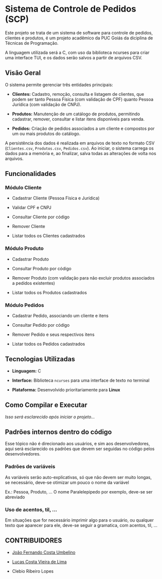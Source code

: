 # Sistema de Controle de Pedidos (SCP)

Este projeto se trata de um sistema de software para controle de pedidos, clientes e produtos, é um projeto acadêmico da PUC Goiás da diciplina de Técnicas de Programação.

A linguagem utilizada será a C, com uso da biblioteca ncurses para criar uma interface TUI, e os dados serão salvos a partir de arquivos CSV.

## Visão Geral

O sistema permite gerenciar três entidades principais:

- **Clientes:** Cadastro, remoção, consulta e listagem de clientes, que podem ser tanto Pessoa Física (com validação de CPF) quanto Pessoa Jurídica (com validação de CNPJ).
    
- **Produtos:** Manutenção de um catálogo de produtos, permitindo cadastrar, remover, consultar e listar itens disponíveis para venda.
    
- **Pedidos:** Criação de pedidos associados a um cliente e compostos por um ou mais produtos do catálogo.
    

A persistência dos dados é realizada em arquivos de texto no formato CSV (`Clientes.csv`, `Produtos.csv`, `Pedidos.csv`). Ao iniciar, o sistema carrega os dados para a memória e, ao finalizar, salva todas as alterações de volta nos arquivos.

## Funcionalidades

### Módulo Cliente

- Cadastrar Cliente (Pessoa Física e Jurídica)
    
-  Validar CPF e CNPJ
    
-  Consultar Cliente por código
    
-  Remover Cliente 
    
-  Listar todos os Clientes cadastrados 

### Módulo Produto

- Cadastrar Produto 
    
-  Consultar Produto por código 
    
-  Remover Produto (com validação para não excluir produtos associados a pedidos existentes) 
    
-  Listar todos os Produtos cadastrados 

### Módulo Pedidos

- Cadastrar Pedido, associando um cliente e itens
    
-  Consultar Pedido por código
    
-  Remover Pedido e seus respectivos itens
    
-  Listar todos os Pedidos cadastrados

## Tecnologias Utilizadas

- **Linguagem:** C
    
- **Interface:** Biblioteca `ncurses` para uma interface de texto no terminal
    
- **Plataforma:** Desenvolvido prioritariamente para **Linux**

## Como Compilar e Executar

*Isso será esclarecido após iniciar o projeto...*

## Padrões internos dentro do código

Esse tópico não é direcionado aos usuários, e sim aos desenvolvedores, aqui será esclarecido os padrões que devem ser seguidas no código pelos desenvolvedores.

### Padrões de variáveis
As variáveis serão auto-explicativas, só que não devem ser muito longas, se necessário, deve-se otimizar um pouco o nome da variável

Ex.: Pessoa, Produto, …
O nome Paralelepipedo por exemplo, deve-se ser abreviado

### Uso de acentos, til, ...
Em situações que for necessário imprimir algo para o usuário, ou qualquer texto que aparecer para ele, deve-se seguir a gramatica, com acentos, til, …

## CONTRIBUIDORES

- [João Fernando Costa Umbelino](https://github.com/Boss-Bones)
    
- [Lucas Costa Vieira de Lima](https://github.com/shoriuguen)
    
- Clebio Ribeiro Lopes

